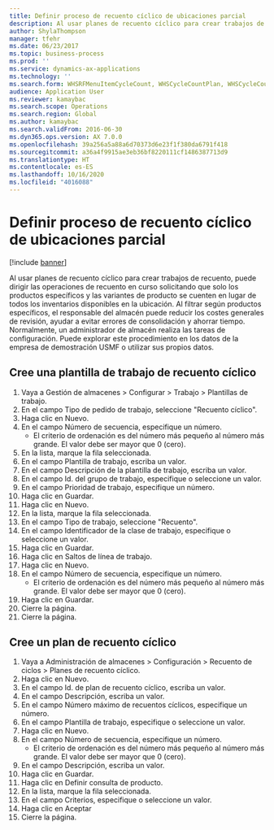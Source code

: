 ```yaml
---
title: Definir proceso de recuento cíclico de ubicaciones parcial
description: Al usar planes de recuento cíclico para crear trabajos de recuento, puede dirigir las operaciones de recuento en curso solicitando que solo los productos específicos y las variantes de producto se cuenten en lugar de todos los inventarios disponibles en la ubicación.
author: ShylaThompson
manager: tfehr
ms.date: 06/23/2017
ms.topic: business-process
ms.prod: ''
ms.service: dynamics-ax-applications
ms.technology: ''
ms.search.form: WHSRFMenuItemCycleCount, WHSCycleCountPlan, WHSCycleCountPlanListPage, WHSWorkTemplateTable
audience: Application User
ms.reviewer: kamaybac
ms.search.scope: Operations
ms.search.region: Global
ms.author: kamaybac
ms.search.validFrom: 2016-06-30
ms.dyn365.ops.version: AX 7.0.0
ms.openlocfilehash: 39a256a5a88a6d70373d6e23f1f380da6791f418
ms.sourcegitcommit: a36a4f9915ae3eb36bf8220111cf1486387713d9
ms.translationtype: HT
ms.contentlocale: es-ES
ms.lasthandoff: 10/16/2020
ms.locfileid: "4016088"
---
```

# <a name="define-partial-location-cycle-counting-process"></a>Definir proceso de recuento cíclico de ubicaciones parcial 

[!include [banner](../../includes/banner.md)]

Al usar planes de recuento cíclico para crear trabajos de recuento, puede dirigir las operaciones de recuento en curso solicitando que solo los productos específicos y las variantes de producto se cuenten en lugar de todos los inventarios disponibles en la ubicación. Al filtrar según productos específicos, el responsable del almacén puede reducir los costes generales de revisión, ayudar a evitar errores de consolidación y ahorrar tiempo. Normalmente, un administrador de almacén realiza las tareas de configuración. Puede explorar este procedimiento en los datos de la empresa de demostración USMF o utilizar sus propios datos.


## <a name="create-a-cycle-counting-work-template"></a>Cree una plantilla de trabajo de recuento cíclico
1. Vaya a Gestión de almacenes > Configurar > Trabajo > Plantillas de trabajo.
2. En el campo Tipo de pedido de trabajo, seleccione "Recuento cíclico".
3. Haga clic en Nuevo.
4. En el campo Número de secuencia, especifique un número.
    * El criterio de ordenación es del número más pequeño al número más grande. El valor debe ser mayor que 0 (cero).  
5. En la lista, marque la fila seleccionada.
6. En el campo Plantilla de trabajo, escriba un valor.
7. En el campo Descripción de la plantilla de trabajo, escriba un valor.
8. En el campo Id. del grupo de trabajo, especifique o seleccione un valor.
9. En el campo Prioridad de trabajo, especifique un número.
10. Haga clic en Guardar.
11. Haga clic en Nuevo.
12. En la lista, marque la fila seleccionada.
13. En el campo Tipo de trabajo, seleccione "Recuento".
14. En el campo Identificador de la clase de trabajo, especifique o seleccione un valor.
15. Haga clic en Guardar.
16. Haga clic en Saltos de línea de trabajo.
17. Haga clic en Nuevo.
18. En el campo Número de secuencia, especifique un número.
    * El criterio de ordenación es del número más pequeño al número más grande. El valor debe ser mayor que 0 (cero).  
19. Haga clic en Guardar.
20. Cierre la página.
21. Cierre la página.

## <a name="create-a-cycle-counting-plan"></a>Cree un plan de recuento cíclico
1. Vaya a Administración de almacenes > Configuración > Recuento de ciclos > Planes de recuento cíclico.
2. Haga clic en Nuevo.
3. En el campo Id. de plan de recuento cíclico, escriba un valor.
4. En el campo Descripción, escriba un valor.
5. En el campo Número máximo de recuentos cíclicos, especifique un número.
6. En el campo Plantilla de trabajo, especifique o seleccione un valor.
7. Haga clic en Nuevo.
8. En el campo Número de secuencia, especifique un número.
    * El criterio de ordenación es del número más pequeño al número más grande. El valor debe ser mayor que 0 (cero).  
9. En el campo Descripción, escriba un valor.
10. Haga clic en Guardar.
11. Haga clic en Definir consulta de producto.
12. En la lista, marque la fila seleccionada.
13. En el campo Criterios, especifique o seleccione un valor.
14. Haga clic en Aceptar
15. Cierre la página.

